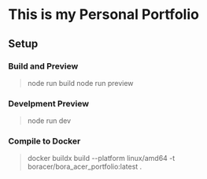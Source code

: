 # This is my Personal Portfolio

## Setup

### Build and Preview

> node run build
> node run preview

### Develpment Preview

> node run dev


### Compile to Docker

> docker buildx build --platform linux/amd64 -t boracer/bora_acer_portfolio:latest .